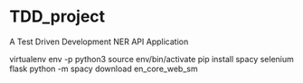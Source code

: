 # TDD_project
A Test Driven Development NER API Application

virtualenv env -p python3
source env/bin/activate
pip install spacy selenium flask
python -m spacy download en_core_web_sm